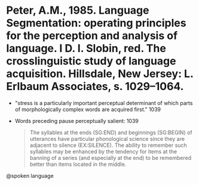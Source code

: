 # Peter, A.M., 1985. Language Segmentation: operating principles for the perception and analysis of language. I D. I. Slobin, red. The crosslinguistic study of language acquisition. Hillsdale, New Jersey: L. Erlbaum Associates, s. 1029–1064.

- "stress is a particularly important perceptual determinant of which parts of morphologically complex words are acquired first." 1039

- Words preceding pause perceptually salient: 1039

    > The syllables at the ends (SG:END) and beginnings (SG:BEGIN) of utterances have particular phonological science since they are adjacent to silence (EX:SILENCE). The ability to remember such syllables may be enhanced by the tendency for items at the banning of a series (and especially at the end) to be remembered better than items located in the middle.

@spoken language
